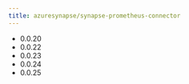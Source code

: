 ```yaml
---
title: azuresynapse/synapse-prometheus-connector
---
```

- 0.0.20
- 0.0.22
- 0.0.23
- 0.0.24
- 0.0.25
